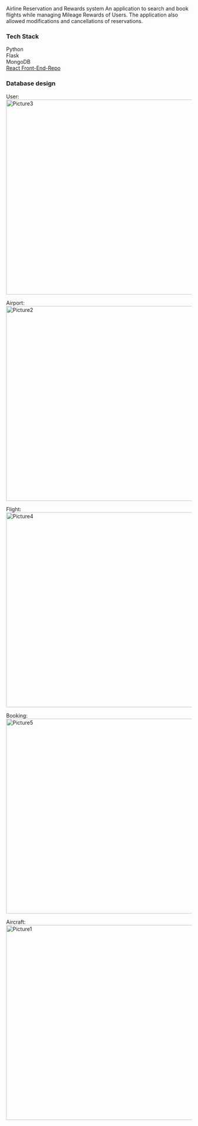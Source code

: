 Airline Reservation and Rewards system
An application to search and book flights while managing Mileage Rewards of Users. The application also allowed modifications and cancellations of reservations.

### Tech Stack
Python <br/>
Flask <br/>
MongoDB  <br/>
[React Front-End-Repo](https://github.com/nidhi-tholar/airline-ui)

### Database design
User:<br/>
<img width="527" alt="Picture3" src="https://user-images.githubusercontent.com/91585538/148011930-c7f94926-54b9-47db-986c-64ca1e74c313.png">

Airport:<br/>
<img width="527" alt="Picture2" src="https://user-images.githubusercontent.com/91585538/148011922-2d7689a2-dd61-4aeb-922b-46815afcb323.png">

Flight:<br/>
<img width="527" alt="Picture4" src="https://user-images.githubusercontent.com/91585538/148011954-feda3dc6-84af-40a9-b287-9b1c1f28a9ec.jpg">

Booking:<br/>
<img width="527" alt="Picture5" src="https://user-images.githubusercontent.com/91585538/148011978-18383450-3c23-4538-ad30-791920ced756.png">

Aircraft:<br/>
<img width="527" alt="Picture1" src="https://user-images.githubusercontent.com/91585538/148011905-7c19e533-6fbd-4863-b607-5d9236224a51.png">
